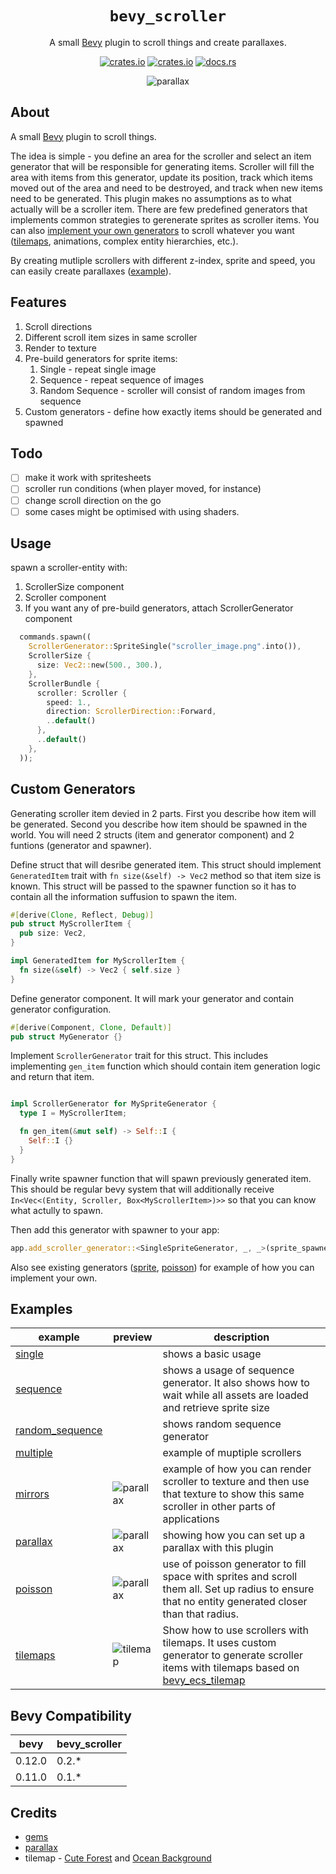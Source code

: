<div align="center">

# `bevy_scroller`

A small [Bevy](https://github.com/bevyengine/bevy) plugin to scroll things and create parallaxes.

[![crates.io](https://img.shields.io/crates/v/bevy_scroller)](https://crates.io/crates/bevy_scroller)
[![crates.io](https://img.shields.io/crates/d/bevy_scroller)](https://crates.io/crates/bevy_scroller)
[![docs.rs](https://docs.rs/bevy_scroller/badge.svg)](https://docs.rs/bevy_scroller)

![parallax](assets/examples/parallax.gif)
</div>

## About

A small [Bevy](https://github.com/bevyengine/bevy) plugin to scroll things.

The idea is simple - you define an area for the scroller and select an item generator that will be responsible for generating items. Scroller will fill the area with items from this generator, update its position, track which items moved out of the area and need to be destroyed, and track when new items need to be generated. This plugin makes no assumptions as to what actually will be a scroller item. There are few predefined generators that implements common strategies to gerenerate sprites as scroller items. You can also [implement your own generators](#custom-generators) to scroll whatever you want ([tilemaps](#example_tilemap), animations, complex entity hierarchies, etc.).

By creating mutliple scrollers with different z-index, sprite and speed, you can easily create parallaxes ([example](#example_parallax)).

## Features

1. Scroll directions
1. Different scroll item sizes in same scroller
1. Render to texture
1. Pre-build generators for sprite items:
    1. Single - repeat single image
    1. Sequence - repeat sequence of images
    1. Random Sequence - scroller will consist of random images from sequence
1. Custom generators - define how exactly items should be generated and spawned

## Todo

- [ ] make it work with spritesheets
- [ ] scroller run conditions (when player moved, for instance)
- [ ] change scroll direction on the go
- [ ] some cases might be optimised with using shaders.

## Usage

spawn a scroller-entity with:
1. ScrollerSize component
1. Scroller component
1. If you want any of pre-build generators, attach ScrollerGenerator component

```rust
  commands.spawn((
    ScrollerGenerator::SpriteSingle("scroller_image.png".into()),
    ScrollerSize {
      size: Vec2::new(500., 300.),
    },
    ScrollerBundle {
      scroller: Scroller {
        speed: 1.,
        direction: ScrollerDirection::Forward,
        ..default()
      },
      ..default()
    },
  ));
```

## Custom Generators

Generating scroller item devied in 2 parts. First you describe how item will be generated. Second you describe how item should be spawned in the world.
You will need 2 structs (item and generator component) and 2 funtions (generator and spawner).

Define struct that will desribe generated item. This struct should implement `GeneratedItem` trait with `fn size(&self) -> Vec2` method so that item size is known. This struct will be passed to the spawner function so it has to contain all the information suffusion to spawn the item.

```rust
#[derive(Clone, Reflect, Debug)]
pub struct MyScrollerItem {
  pub size: Vec2,
}

impl GeneratedItem for MyScrollerItem {
  fn size(&self) -> Vec2 { self.size }
}
```

Define generator component. It will mark your generator and contain generator configuration.

```rust
#[derive(Component, Clone, Default)]
pub struct MyGenerator {}
```

Implement `ScrollerGenerator` trait for this struct. This includes implementing `gen_item` function which should contain item generation logic and return that item.

```rust

impl ScrollerGenerator for MySpriteGenerator {
  type I = MyScrollerItem;

  fn gen_item(&mut self) -> Self::I {
    Self::I {}
  }
}
```

Finally write spawner function that will spawn previously generated item. This should be regular bevy system that will additionally receive `In<Vec<(Entity, Scroller, Box<MyScrollerItem>)>>` so that you can know what actully to spawn.

Then add this generator with spawner to your app:
```rust
app.add_scroller_generator::<SingleSpriteGenerator, _, _>(sprite_spawner)
```

Also see existing generators ([sprite](src/generators/sprite.rs), [poisson](src/generators/poisson.rs)) for example of how you can implement your own.

## Examples

| example | preview | description |
|----|-----|---------------|
| [single](examples/parallax.rs) | | shows a basic usage |
| [sequence](examples/sequence.rs) | | shows a usage of sequence generator. It also shows how to wait while all assets are loaded and retrieve sprite size |
| [random_sequence](examples/random_sequence.rs) | | shows random sequence generator |
| [multiple](examples/multiple.rs) | | example of muptiple scrollers |
| [mirrors](examples/mirrors.rs) | ![parallax](assets/examples/mirrors.gif) | example of how you can render scroller to texture and then use that texture to show this same scroller in other parts of applications |
| <span id="example_parallax"></span> [parallax](examples/parallax.rs) | ![parallax](assets/examples/parallax.gif) | showing how you can set up a parallax with this plugin |
| [poisson](examples/poisson.rs) | ![parallax](assets/examples/poisson.gif) | use of poisson generator to fill space with sprites and scroll them all. Set up radius to ensure that no entity generated closer than that radius. |
| <span id="example_tilemap"></span> [tilemaps](examples/tilemap.rs) | ![tilemap](assets/examples/tilemap.gif) | Show how to use scrollers with tilemaps. It uses custom generator to generate scroller items with tilemaps based on [bevy_ecs_tilemap](https://github.com/StarArawn/bevy_ecs_tilemap) |

## Bevy Compatibility

| bevy | bevy_scroller |
|-|-
| 0.12.0 | 0.2.* |
| 0.11.0 | 0.1.* |


## Credits

- [gems](https://opengameart.org/content/gems-set-01)
- [parallax](https://ansimuz.itch.io/mountain-dusk-parallax-background)
- tilemap - [Cute Forest](https://aamatniekss.itch.io/free-pixelart-tileset-cute-forest) and [Ocean Background](https://opengameart.org/content/ocean-background)
